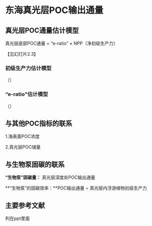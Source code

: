 # 东海真光层POC输出通量



## 真光层POC通量估计模型

真光层底部POC通量 =  “e-ratio”    ×    NPP（净初级生产力）

【见幻灯片2.3】



### 初级生产力估计模型

（）

### “e-ratio"估计模型

（）



## 与其他POC指标的联系

1.海表面POC浓度

2.真光层POC储量



## 与生物泵固碳的联系

**“生物泵”固碳量：**       真光层深度处POC输出通量

**“生物泵”的固碳效率：**POC输出通量 ÷ 真光层内浮游植物初级生产力



## 主要参考文献

列在ppt里面
